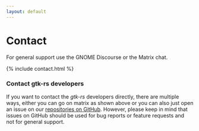 ```yaml
---
layout: default
---
```


# Contact

For general support use the GNOME Discourse or the Matrix chat.

{% include contact.html %}

### Contact gtk-rs developers

If you want to contact the *gtk-rs* developers directly, there are multiple ways, either you can go on matrix as shown above or you can also just open an issue on our [repositories on GitHub](https://github.com/gtk-rs). However, please keep in mind that issues on GitHub should be used for bug reports or feature requests and not for general support.
